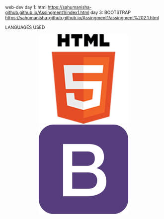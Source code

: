 web-dev
day 1: html
https://sahumanisha-github.github.io/Assingment1/index1.html
day 3: BOOTSTRAP
https://sahumanisha-github.github.io/Assingment1/assingment%202.1.html
<P>LANGUAGES USED</P>
<P ALIGN="CENTER">
<IMG SRC="https://raw.githubusercontent.com/github/explore/80688e429a7d4ef2fca1e82350fe8e3517d3494d/topics/html/html.png">
 <IMG SRC="https://raw.githubusercontent.com/github/explore/80688e429a7d4ef2fca1e82350fe8e3517d3494d/topics/bootstrap/bootstrap.png">
  </P>
